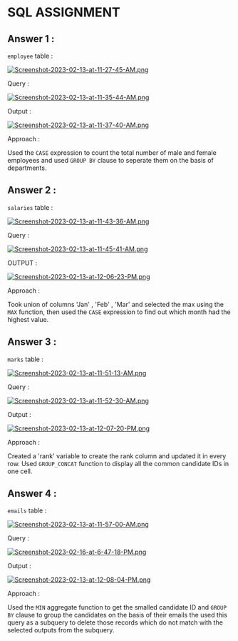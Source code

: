 # SQL ASSIGNMENT 

## Answer 1 :

  `employee` table :  

  [![Screenshot-2023-02-13-at-11-27-45-AM.png](https://i.postimg.cc/VvGXjymh/Screenshot-2023-02-13-at-11-27-45-AM.png)](https://postimg.cc/q6KtT5tc)  

  Query :  

  [![Screenshot-2023-02-13-at-11-35-44-AM.png](https://i.postimg.cc/3RCLDYwp/Screenshot-2023-02-13-at-11-35-44-AM.png)](https://postimg.cc/5Yy5hcLN)  

  Output :  

  [![Screenshot-2023-02-13-at-11-37-40-AM.png](https://i.postimg.cc/cJBhrbgp/Screenshot-2023-02-13-at-11-37-40-AM.png)](https://postimg.cc/R3qKYGTd)  

  Approach :  

   Used the `CASE` expression to count the total number of male and female employees and used `GROUP BY` clause to seperate them on the basis of departments.
  


## Answer 2 :
  
  `salaries` table :  
  
  [![Screenshot-2023-02-13-at-11-43-36-AM.png](https://i.postimg.cc/jdrjXx8Y/Screenshot-2023-02-13-at-11-43-36-AM.png)](https://postimg.cc/5jn19Vds)
  
  Query :
  
  [![Screenshot-2023-02-13-at-11-45-41-AM.png](https://i.postimg.cc/hjPLh8dM/Screenshot-2023-02-13-at-11-45-41-AM.png)](https://postimg.cc/R3y6DHGn)
  
  OUTPUT :
  
  [![Screenshot-2023-02-13-at-12-06-23-PM.png](https://i.postimg.cc/y8wPvpbG/Screenshot-2023-02-13-at-12-06-23-PM.png)](https://postimg.cc/G4xGpKrP)
  
  Approach :
    
   Took union of columns 'Jan' , 'Feb' , 'Mar' and selected the max using the `MAX` function, then used the `CASE` expression to find out which month had the highest value.

## Answer 3 :

  `marks` table :
  
  [![Screenshot-2023-02-13-at-11-51-13-AM.png](https://i.postimg.cc/P5S3yqQ6/Screenshot-2023-02-13-at-11-51-13-AM.png)](https://postimg.cc/CRfsLStD)
  
  Query :
  
  [![Screenshot-2023-02-13-at-11-52-30-AM.png](https://i.postimg.cc/Cx5HFsbN/Screenshot-2023-02-13-at-11-52-30-AM.png)](https://postimg.cc/nX8Q27Rj)
  
  Output :
  
  [![Screenshot-2023-02-13-at-12-07-20-PM.png](https://i.postimg.cc/MTGvRqYJ/Screenshot-2023-02-13-at-12-07-20-PM.png)](https://postimg.cc/CZWhpytc)
  
  Approach :
   
   Created a 'rank' variable to create the rank column and updated it in every row. Used `GROUP_CONCAT` function to display all the common candidate IDs in one cell.
   
   ## Answer 4 :
   
   `emails` table :
   
   [![Screenshot-2023-02-13-at-11-57-00-AM.png](https://i.postimg.cc/wj5C5H1M/Screenshot-2023-02-13-at-11-57-00-AM.png)](https://postimg.cc/tsTvyKtG)
   
   Query :
   
   [![Screenshot-2023-02-16-at-6-47-18-PM.png](https://i.postimg.cc/zf2cS1k0/Screenshot-2023-02-16-at-6-47-18-PM.png)](https://postimg.cc/XZFL4mmC)
   
   Output :
   
   [![Screenshot-2023-02-13-at-12-08-04-PM.png](https://i.postimg.cc/MHQZbTMN/Screenshot-2023-02-13-at-12-08-04-PM.png)](https://postimg.cc/hQKqKK01)
   
   Approach :
    
   Used the `MIN` aggregate function to get the smalled candidate ID and `GROUP BY` clause to group the candidates on the basis of their emails the used this query as a subquery to delete those records which do not match with the selected outputs from the subquery.
  
   
    
